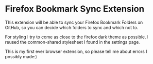 # Firefox Bookmark Sync Extension

This extension will be able to sync your Firefox Bookmark Folders on GitHub, so you can decide which folders to sync and which not to.

For styling I try to come as close to the firefox dark theme as possible. I reused the common-shared stylesheet I found in the settings page.

This is my first ever browser extension, so please tell me about errors I possibly made:)